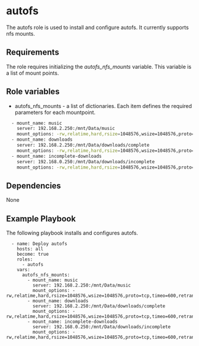 autofs
======

The autofs role is used to install and configure autofs. It currently supports nfs mounts.

Requirements
------------

The role requires initializing the *autofs_nfs_mounts* variable. This variable is a list of mount points.

Role variables
--------------

- autofs_nfs_mounts - a list of dictionaries. Each item defines the required parameters for each mountpoint.

```bash
  - mount_name: music
    server: 192.168.2.250:/mnt/Data/music
    mount_options: -rw,relatime,hard,rsize=1048576,wsize=1048576,proto=tcp,timeo=600,retrans=2,sec=sys
  - mount_name: downloads
    server: 192.168.2.250:/mnt/Data/downloads/complete
    mount_options: -rw,relatime,hard,rsize=1048576,wsize=1048576,proto=tcp,timeo=600,retrans=2,sec=sys
  - mount_name: incomplete-downloads
    server: 192.168.0.250:/mnt/Data/downloads/incomplete
    mount_options: -rw,relatime,hard,rsize=1048576,wsize=1048576,proto=tcp,timeo=600,retrans=2,sec=sys
```

Dependencies
------------

None

Example Playbook
----------------

The following playbook installs and configures autofs.

      - name: Deploy autofs
        hosts: all
        become: true
        roles:
          - autofs
        vars:
          autofs_nfs_mounts:
            - mount_name: music
              server: 192.168.2.250:/mnt/Data/music
              mount_options: -rw,relatime,hard,rsize=1048576,wsize=1048576,proto=tcp,timeo=600,retrans=2,sec=sys
            - mount_name: downloads
              server: 192.168.2.250:/mnt/Data/downloads/complete
              mount_options: -rw,relatime,hard,rsize=1048576,wsize=1048576,proto=tcp,timeo=600,retrans=2,sec=sys
            - mount_name: incomplete-downloads
              server: 192.168.0.250:/mnt/Data/downloads/incomplete
              mount_options: -rw,relatime,hard,rsize=1048576,wsize=1048576,proto=tcp,timeo=600,retrans=2,sec=sys

